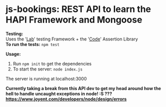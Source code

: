 # js-bookings: REST API to learn the HAPI Framework and Mongoose

**Testing:**   
Uses the '[Lab](https://github.com/hapijs/lab)' testing Framework + the '[Code](https://github.com/hapijs/code)' Assertion Library  
**To run the tests:** `npm test`

**Usage:**  
1. Run `npm init` to get the dependencies  
2. To start the server: `node index.js`      

The server is running at localhost:3000      

**Currently taking a break from this API dev to get my head around
how the hell to handle uncaught exceptions in node! :S ??? 
https://www.joyent.com/developers/node/design/errors**
